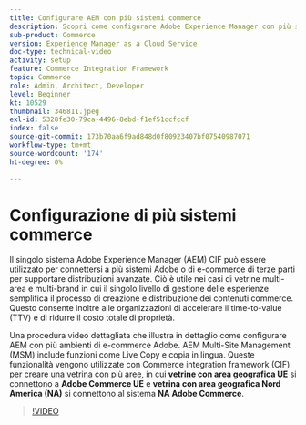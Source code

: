 ```yaml
---
title: Configurare AEM con più sistemi commerce
description: Scopri come configurare Adobe Experience Manager con più sistemi Commerce. Questo consente ai progetti di supportare un singolo livello di gestione delle esperienze che si connette a più back-end Adobe o di e-commerce di terze parti per vetrine multi-marchio e multi-area.
sub-product: Commerce
version: Experience Manager as a Cloud Service
doc-type: technical-video
activity: setup
feature: Commerce Integration Framework
topic: Commerce
role: Admin, Architect, Developer
level: Beginner
kt: 10529
thumbnail: 346811.jpeg
exl-id: 5328fe30-79ca-4496-8ebd-f1ef51ccfccf
index: false
source-git-commit: 173b70aa6f9ad848d0f80923407bf07540987071
workflow-type: tm+mt
source-wordcount: '174'
ht-degree: 0%

---
```


# Configurazione di più sistemi commerce

Il singolo sistema Adobe Experience Manager (AEM) CIF può essere utilizzato per connettersi a più sistemi Adobe o di e-commerce di terze parti per supportare distribuzioni avanzate. Ciò è utile nei casi di vetrine multi-area e multi-brand in cui il singolo livello di gestione delle esperienze semplifica il processo di creazione e distribuzione dei contenuti commerce. Questo consente inoltre alle organizzazioni di accelerare il time-to-value (TTV) e di ridurre il costo totale di proprietà.

Una procedura video dettagliata che illustra in dettaglio come configurare AEM con più ambienti di e-commerce Adobe. AEM Multi-Site Management (MSM) include funzioni come Live Copy e copia in lingua. Queste funzionalità vengono utilizzate con Commerce integration framework (CIF) per creare una vetrina con più aree, in cui __vetrine con area geografica UE__ si connettono a __Adobe Commerce UE__ e __vetrina con area geografica Nord America (NA)__ si connettono al sistema __NA Adobe Commerce__.

>[!VIDEO](https://video.tv.adobe.com/v/346811/?quality=12&learn=on)
